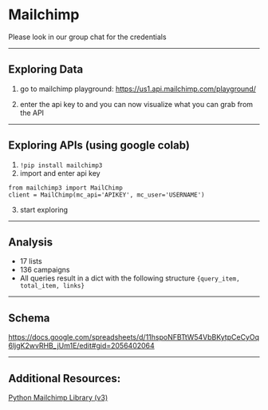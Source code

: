 # Mailchimp

Please look in our group chat for the credentials

---

## Exploring Data

1. go to mailchimp playground:
  https://us1.api.mailchimp.com/playground/

2. enter the api key to and you can now visualize what you can grab from the API

---

## Exploring APIs (using google colab)

1. `!pip install mailchimp3`
2. import and enter api key
```
from mailchimp3 import MailChimp
client = MailChimp(mc_api='APIKEY', mc_user='USERNAME')
```
3. start exploring

---

## Analysis

- 17 lists
- 136 campaigns
- All queries result in a dict with the following structure `{query_item, total_item, links}`

---

## Schema

https://docs.google.com/spreadsheets/d/11hspoNFBTtW54VbBKytpCeCyOq6ljgK2wvRHB_jUm1E/edit#gid=2056402064
  
---

## Additional Resources:
[Python Mailchimp Library (v3)](https://github.com/VingtCinq/python-mailchimp)
